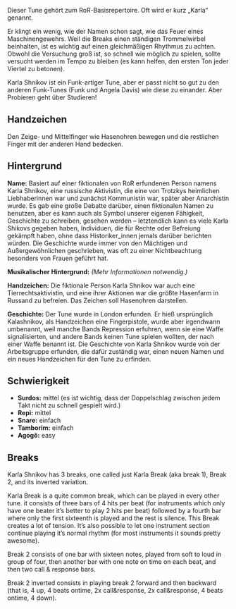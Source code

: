 Dieser Tune gehört zum RoR-Basisrepertoire. Oft wird er kurz „Karla“ genannt.

Er klingt ein wenig, wie der Namen schon sagt, wie das Feuer eines
Maschinengewehrs. Weil die Breaks einen ständigen Trommelwirbel beinhalten, ist
es wichtig auf einen gleichmäßigen Rhythmus zu achten. Obwohl die Versuchung
groß ist, so schnell wie möglich zu spielen, sollte versucht werden im Tempo zu
bleiben (es kann helfen, den ersten Ton jeder Viertel zu betonen).

Karla Shnikov ist ein Funk-artiger Tune, aber er passt nicht so gut zu den
anderen Funk-Tunes (Funk und Angela Davis) wie diese zu einander. Aber Probieren
geht über Studieren!

## Handzeichen

Den Zeige- und Mittelfinger wie Hasenohren bewegen und die restlichen Finger mit
der anderen Hand bedecken.

## Hintergrund

**Name:** Basiert auf einer fiktionalen von RoR erfundenen Person namens Karla
Shnikov, eine russische Aktivistin, die eine von Trotzkys heimlichen
Liebhaberinnen war und zunächst Kommunistin war, später aber Anarchistin wurde.
Es gab eine große Debatte darüber, einen fiktionalen Namen zu benutzen, aber es
kann auch als Symbol unserer eigenen Fähigkeit, Geschichte zu schreiben, gesehen
werden – letztendlich kann es viele Karla Shikovs gegeben haben, Individuen, die
für Rechte oder Befreiung gekämpft haben, ohne dass Historiker_innen jemals
darüber berichten würden. Die Geschichte wurde immer von den Mächtigen und
Außergewöhnlichen geschrieben, was oft zu einer Nichtbeachtung besonders von
Frauen geführt hat.

**Musikalischer Hintergrund:** *(Mehr Informationen notwendig.)*

**Handzeichen:** Die fiktionale Person Karla Shnikov war auch eine
Tierrechtsaktivistin, und eine ihrer Aktionen war die größte Hasenfarm in
Russand zu befreien. Das Zeichen soll Hasenohren darstellen.

**Geschichte:** Der Tune wurde in London erfunden. Er hieß ursprünglich
Kalashnikov, als Handzeichen eine Fingerpistole, wurde aber irgendwann
umbenannt, weil manche Bands Repression erfuhren, wenn sie eine Waffe
signalisierten, und andere Bands keinen Tune spielen wollten, der nach einer
Waffe benannt ist. Die Geschichte von Karla Shnikov wurde von der Arbeitsgruppe
erfunden, die dafür zuständig war, einen neuen Namen und ein neues Handzeichen
für den Tune zu erfinden.

## Schwierigkeit

* **Surdos:** mittel (es ist wichtig, dass der Doppelschlag zwischen jedem Takt
  nicht zu schnell gespielt wird.)
* **Repi:** mittel
* **Snare:** einfach
* **Tamborim:** einfach
* **Agogô:** easy

## Breaks

Karla Shnikov has 3 breaks, one called just Karla Break (aka break 1), Break 2,
and its inverted variation.

Karla Break is a quite common break, which can be played in every other tune. it
consists of three bars of 4 hits per beat (for instruments which only have one
beater it’s better to play 2 hits per beat) followed by a fourth bar where only
the first sixteenth is played and the rest is silence. This Break creates a lot
of tension. It’s also possible to let one instrument section continue playing
it’s normal rhythm (for most instruments it sounds pretty awesome).

Break 2 consists of one bar with sixteen notes, played from soft to loud in
group of four, then another bar with one note on time on each beat, and then two
call & response bars.

Break 2 inverted consists in playing break 2 forward and then backward (that is,
4 up, 4 beats ontime, 2x call&response, 2x call&response, 4 beats ontime, 4
down).
